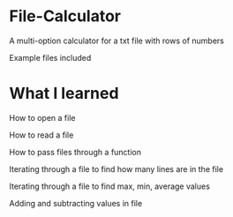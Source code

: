 # File-Calculator
A multi-option calculator for a txt file with rows of numbers

Example files included
# What I learned
How to open a file

How to read a file

How to pass files through a function

Iterating through a file to find how many lines are in the file

Iterating through a file to find max, min, average values

Adding and subtracting values in file
